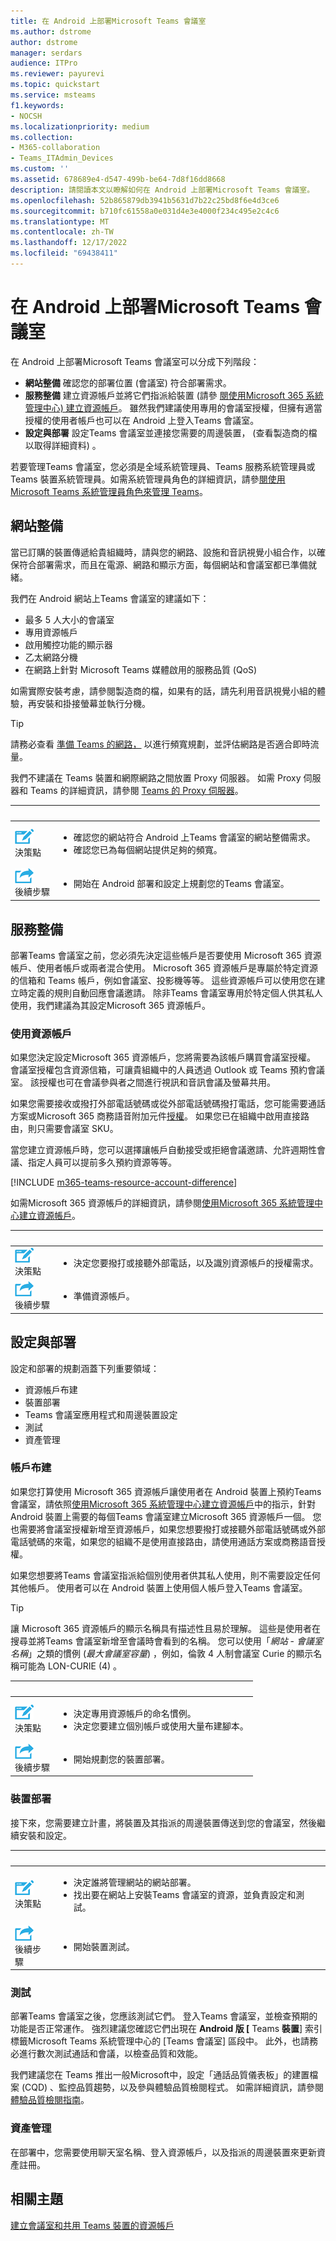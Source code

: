 ```yaml
---
title: 在 Android 上部署Microsoft Teams 會議室
ms.author: dstrome
author: dstrome
manager: serdars
audience: ITPro
ms.reviewer: payurevi
ms.topic: quickstart
ms.service: msteams
f1.keywords:
- NOCSH
ms.localizationpriority: medium
ms.collection:
- M365-collaboration
- Teams_ITAdmin_Devices
ms.custom: ''
ms.assetid: 678689e4-d547-499b-be64-7d8f16dd8668
description: 請閱讀本文以瞭解如何在 Android 上部署Microsoft Teams 會議室。
ms.openlocfilehash: 52b865879db3941b5631d7b22c25bd8f6e4d3ce6
ms.sourcegitcommit: b710fc61558a0e031d4e3e4000f234c495e2c4c6
ms.translationtype: MT
ms.contentlocale: zh-TW
ms.lasthandoff: 12/17/2022
ms.locfileid: "69438411"
---
```

# <a name="deploy-microsoft-teams-rooms-on-android"></a>在 Android 上部署Microsoft Teams 會議室

在 Android 上部署Microsoft Teams 會議室可以分成下列階段：

- **網站整備** 確認您的部署位置 (會議室) 符合部署需求。
- **服務整備** 建立資源帳戶並將它們指派給裝置 (請參 [閱使用Microsoft 365 系統管理中心) 建立資源帳戶](resource-account-ui.md)。 雖然我們建議使用專用的會議室授權，但擁有適當授權的使用者帳戶也可以在 Android 上登入Teams 會議室。
- **設定與部署** 設定Teams 會議室並連接您需要的周邊裝置， (查看製造商的檔以取得詳細資料) 。

若要管理Teams 會議室，您必須是全域系統管理員、Teams 服務系統管理員或 Teams 裝置系統管理員。如需系統管理員角色的詳細資訊，請參[閱使用 Microsoft Teams 系統管理員角色來管理 Teams](../using-admin-roles.md)。

## <a name="site-readiness"></a>網站整備

當已訂購的裝置傳遞給貴組織時，請與您的網路、設施和音訊視覺小組合作，以確保符合部署需求，而且在電源、網路和顯示方面，每個網站和會議室都已準備就緒。

我們在 Android 網站上Teams 會議室的建議如下：

- 最多 5 人大小的會議室
- 專用資源帳戶
- 啟用觸控功能的顯示器
- 乙太網路分機
- 在網路上針對 Microsoft Teams 媒體啟用的服務品質 (QoS) 

如需實際安裝考慮，請參閱製造商的檔，如果有的話，請先利用音訊視覺小組的體驗，再安裝和掛接螢幕並執行分機。

> [!TIP]
> 請務必查看 [準備 Teams 的網路，](../prepare-network.md) 以進行頻寬規劃，並評估網路是否適合即時流量。
>
> 我們不建議在 Teams 裝置和網際網路之間放置 Proxy 伺服器。 如需 Proxy 伺服器和 Teams 的詳細資訊，請參閱 [Teams 的 Proxy 伺服器](../proxy-servers-for-skype-for-business-online.md)。

|&nbsp;|&nbsp;|
|-----------|------------|
| ![描繪決策點的圖示。](../media/audio_conferencing_image7.png) <br/>決策點|<ul><li>確認您的網站符合 Android 上Teams 會議室的網站整備需求。</li><li>確認您已為每個網站提供足夠的頻寬。</li></ul>|
| ![描述後續步驟的圖示。](../media/audio_conferencing_image9.png)<br/>後續步驟|<ul><li>開始在 Android 部署和設定上規劃您的Teams 會議室。</li></ul>|

## <a name="service-readiness"></a>服務整備

部署Teams 會議室之前，您必須先決定這些帳戶是否要使用 Microsoft 365 資源帳戶、使用者帳戶或兩者混合使用。 Microsoft 365 資源帳戶是專屬於特定資源的信箱和 Teams 帳戶，例如會議室、投影機等等。 這些資源帳戶可以使用您在建立時定義的規則自動回應會議邀請。 除非Teams 會議室專用於特定個人供其私人使用，我們建議為其設定Microsoft 365 資源帳戶。

### <a name="using-a-resource-account"></a>使用資源帳戶

如果您決定設定Microsoft 365 資源帳戶，您將需要為該帳戶購買會議室授權。 會議室授權包含資源信箱，可讓貴組織中的人員透過 Outlook 或 Teams 預約會議室。 該授權也可在會議參與者之間進行視訊和音訊會議及螢幕共用。

如果您需要接收或撥打外部電話號碼或從外部電話號碼撥打電話，您可能需要通話方案或Microsoft 365 商務語音附加元件[授權](../teams-add-on-licensing/microsoft-teams-add-on-licensing.md?tabs=small-business)。 如果您已在組織中啟用直接路由，則只需要會議室 SKU。

當您建立資源帳戶時，您可以選擇讓帳戶自動接受或拒絕會議邀請、允許週期性會議、指定人員可以提前多久預約資源等等。

[!INCLUDE [m365-teams-resource-account-difference](../includes/m365-teams-resource-account-difference.md)]

如需Microsoft 365 資源帳戶的詳細資訊，請參閱[使用Microsoft 365 系統管理中心建立資源帳戶](resource-account-ui.md)。

|&nbsp;|&nbsp;|
|-----------|------------|
| ![描繪決策點的圖示。](../media/audio_conferencing_image7.png) <br/>決策點|<ul><li>決定您要撥打或接聽外部電話，以及識別資源帳戶的授權需求。</li></ul>|
| ![描述後續步驟的圖示。](../media/audio_conferencing_image9.png)<br/>後續步驟|<ul><li>準備資源帳戶。</li></ul>|

## <a name="configuration-and-deployment"></a>設定與部署

設定和部署的規劃涵蓋下列重要領域：

- 資源帳戶布建
- 裝置部署
- Teams 會議室應用程式和周邊裝置設定
- 測試
- 資產管理

### <a name="account-provisioning"></a>帳戶布建

如果您打算使用 Microsoft 365 資源帳戶讓使用者在 Android 裝置上預約Teams 會議室，請依照[使用Microsoft 365 系統管理中心建立資源帳戶](resource-account-ui.md)中的指示，針對 Android 裝置上需要的每個Teams 會議室建立Microsoft 365 資源帳戶一個。 您也需要將會議室授權新增至資源帳戶，如果您想要撥打或接聽外部電話號碼或外部電話號碼的來電，如果您的組織不是使用直接路由，請使用通話方案或商務語音授權。

如果您想要將Teams 會議室指派給個別使用者供其私人使用，則不需要設定任何其他帳戶。 使用者可以在 Android 裝置上使用個人帳戶登入Teams 會議室。

> [!TIP]
> 讓 Microsoft 365 資源帳戶的顯示名稱具有描述性且易於理解。 這些是使用者在搜尋並將Teams 會議室新增至會議時會看到的名稱。 您可以使用「*網站* - *會議室名稱*」之類的慣例 (*最大會議室容量*) ，例如，倫敦 4 人制會議室 Curie 的顯示名稱可能為 LON-CURIE (4) 。

|&nbsp;|&nbsp;|
|-----------|------------|
| ![描繪決策點的圖示。](../media/audio_conferencing_image7.png) <br/>決策點|<ul><li>決定專用資源帳戶的命名慣例。</li><li>決定您要建立個別帳戶或使用大量布建腳本。</li></ul>|
| ![描述後續步驟的圖示。](../media/audio_conferencing_image9.png)<br/>後續步驟|<ul><li>開始規劃您的裝置部署。</li></ul>|

### <a name="device-deployment"></a>裝置部署

接下來，您需要建立計畫，將裝置及其指派的周邊裝置傳送到您的會議室，然後繼續安裝和設定。

|&nbsp;|&nbsp;|
|-----------|------------|
| ![描繪決策點的圖示。](../media/audio_conferencing_image7.png) <br/>決策點|<ul><li>決定誰將管理網站的網站部署。</li><li> 找出要在網站上安裝Teams 會議室的資源，並負責設定和測試。</li></ul>|
| ![描述後續步驟的圖示。](../media/audio_conferencing_image9.png)<br/>後續步驟|<ul><li>開始裝置測試。</li></ul>|

### <a name="testing"></a>測試

部署Teams 會議室之後，您應該測試它們。 登入Teams 會議室，並檢查預期的功能是否正常運作。 強烈建議您確認它們出現在 **Android 版 [** Teams **裝置**] 索引標籤Microsoft Teams 系統管理中心的 [Teams 會議室] 區段中。 此外，也請務必進行數次測試通話和會議，以檢查品質和效能。

我們建議您在 Teams 推出一般Microsoft中，設定「通話品質儀表板」的建置檔案 (CQD) 、監控品質趨勢，以及參與體驗品質檢閱程式。 如需詳細資訊，請參閱 [體驗品質檢閱指南](../quality-of-experience-review-guide.md)。

### <a name="asset-management"></a>資產管理

在部署中，您需要使用聊天室名稱、登入資源帳戶，以及指派的周邊裝置來更新資產註冊。

## <a name="related-topics"></a>相關主題

[建立會議室和共用 Teams 裝置的資源帳戶](../rooms/with-office-365.md)